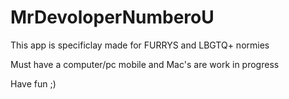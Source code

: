 # MrDevoloperNumberoU
This app is specificlay made for FURRYS and LBGTQ+ normies 

Must have a computer/pc mobile and Mac's are work in progress

Have fun ;)
